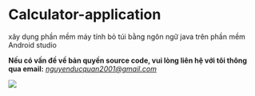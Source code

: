 # Calculator-application
xây dụng phần mềm máy tính bỏ túi bằng ngôn ngữ java trên phần mềm Android studio


**Nếu có vấn đề về bản quyền source code, vui lòng liên hệ với tôi thông qua email:** 
*nguyenducquan2001@gmail.com*


<img src="https://img.thuthuat123.com/uploads/2019/07/12/anh-cam-on-rat-dep_085459009.jpg">
